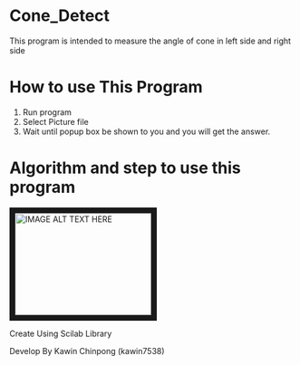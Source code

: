 # Cone_Detect
This program is intended to measure the angle of cone in left side and right side
# How to use This Program
  1. Run program
  2. Select Picture file
  3. Wait until popup box be shown to you and you will get the answer.

# Algorithm and step to use this program

<a href="http://www.youtube.com/watch?feature=player_embedded&v=8Op_wybdTJU
" target="_blank"><img src="http://img.youtube.com/vi/8Op_wybdTJU/0.jpg" 
alt="IMAGE ALT TEXT HERE" width="240" height="180" border="10" /></a>

Create Using Scilab Library

Develop By Kawin Chinpong (kawin7538)
